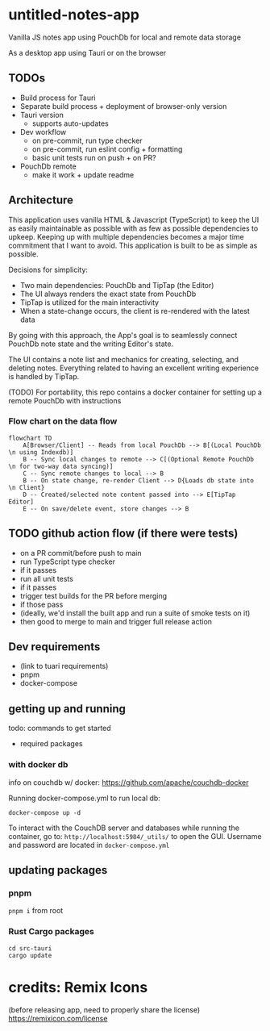 # untitled-notes-app

Vanilla JS notes app using PouchDb for local and remote data storage

As a desktop app using Tauri or on the browser

## TODOs

- Build process for Tauri
- Separate build process + deployment of browser-only version
- Tauri version
  - supports auto-updates
- Dev workflow
  - on pre-commit, run type checker
  - on pre-commit, run eslint config + formatting
  - basic unit tests run on push + on PR?
- PouchDb remote
  - make it work + update readme

## Architecture

This application uses vanilla HTML & Javascript (TypeScript) to keep the UI as easily maintainable as possible with as few as possible dependencies to upkeep. Keeping up with multiple dependencies becomes a major time commitment that I want to avoid. This application is built to be as simple as possible.

Decisions for simplicity:

- Two main dependencies: PouchDb and TipTap (the Editor)
- The UI always renders the exact state from PouchDb
- TipTap is utilized for the main interactivity
- When a state-change occurs, the client is re-rendered with the latest data

By going with this approach, the App's goal is to seamlessly connect PouchDb note state and the writing Editor's state.

The UI contains a note list and mechanics for creating, selecting, and deleting notes. Everything related to having an excellent writing experience is handled by TipTap.

(TODO) For portability, this repo contains a docker container for setting up a remote PouchDb with instructions

### Flow chart on the data flow

```mermaid
flowchart TD
    A[Browser/Client] -- Reads from local PouchDb --> B[(Local PouchDb \n using Indexdb)]
    B -- Sync local changes to remote --> C[(Optional Remote PouchDb \n for two-way data syncing)]
    C -- Sync remote changes to local --> B
    B -- On state change, re-render Client --> D{Loads db state into \n Client}
    D -- Created/selected note content passed into --> E[TipTap Editor]
    E -- On save/delete event, store changes --> B

```

## TODO github action flow (if there were tests)

- on a PR commit/before push to main
- run TypeScript type checker
- if it passes
- run all unit tests
- if it passes
- trigger test builds for the PR before merging
- if those pass
- (ideally, we'd install the built app and run a suite of smoke tests on it)
- then good to merge to main and trigger full release action

## Dev requirements

- (link to tuari requirements)
- pnpm
- docker-compose

## getting up and running

todo: commands to get started

- required packages

### with docker db

info on couchdb w/ docker: https://github.com/apache/couchdb-docker

Running docker-compose.yml to run local db:

```
docker-compose up -d
```

To interact with the CouchDB server and databases while running the container, go to: `http://localhost:5984/_utils/` to open the GUI. Username and password are located in `docker-compose.yml`

## updating packages

### pnpm

`pnpm i` from root

### Rust Cargo packages

```
cd src-tauri
cargo update
```

# credits: Remix Icons

(before releasing app, need to properly share the license)
https://remixicon.com/license

